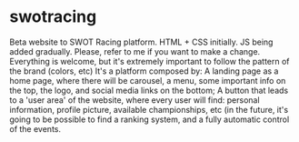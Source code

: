 # swotracing
Beta website to SWOT Racing platform. HTML + CSS initially. JS being added gradually.  Please, refer to me if you want to make a change. Everything is welcome, but it's extremely important to follow the pattern of the brand (colors, etc)  It's a platform composed by:  A landing page as a home page, where there will be carousel, a menu, some important info on the top, the logo, and social media links on the bottom; A button that leads to a 'user area' of the website, where every user will find: personal information, profile picture, available championships, etc (in the future, it's going to be possible to find a ranking system, and a fully automatic control of the events.
